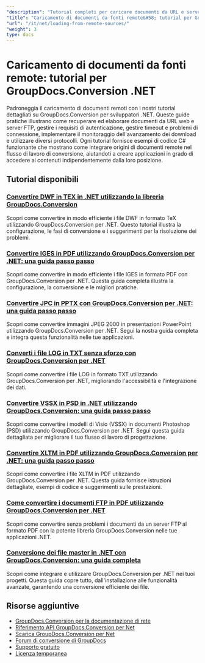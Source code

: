 ```yaml
---
"description": "Tutorial completi per caricare documenti da URL e server FTP con GroupDocs.Conversion per .NET."
"title": "Caricamento di documenti da fonti remote&#58; tutorial per GroupDocs.Conversion .NET"
"url": "/it/net/loading-from-remote-sources/"
"weight": 3
type: docs
---
```

# Caricamento di documenti da fonti remote: tutorial per GroupDocs.Conversion .NET

Padroneggia il caricamento di documenti remoti con i nostri tutorial dettagliati su GroupDocs.Conversion per sviluppatori .NET. Queste guide pratiche illustrano come recuperare ed elaborare documenti da URL web e server FTP, gestire i requisiti di autenticazione, gestire timeout e problemi di connessione, implementare il monitoraggio dell'avanzamento dei download e utilizzare diversi protocolli. Ogni tutorial fornisce esempi di codice C# funzionante che mostrano come integrare origini di documenti remote nel flusso di lavoro di conversione, aiutandoti a creare applicazioni in grado di accedere ai contenuti indipendentemente dalla loro posizione.

## Tutorial disponibili

### [Convertire DWF in TEX in .NET utilizzando la libreria GroupDocs.Conversion](./convert-dwf-to-tex-groupdocs-dotnet/)
Scopri come convertire in modo efficiente i file DWF in formato TeX utilizzando GroupDocs.Conversion per .NET. Questo tutorial illustra la configurazione, le fasi di conversione e i suggerimenti per la risoluzione dei problemi.

### [Convertire IGES in PDF utilizzando GroupDocs.Conversion per .NET: una guida passo passo](./convert-igs-to-pdf-groupdocs-net/)
Scopri come convertire in modo efficiente i file IGES in formato PDF con GroupDocs.Conversion per .NET. Questa guida completa illustra la configurazione, la conversione e le migliori pratiche.

### [Convertire JPC in PPTX con GroupDocs.Conversion per .NET: una guida passo passo](./convert-jpc-to-pptx-groupdocs-dotnet/)
Scopri come convertire immagini JPEG 2000 in presentazioni PowerPoint utilizzando GroupDocs.Conversion per .NET. Segui la nostra guida completa e integra questa funzionalità nelle tue applicazioni.

### [Converti i file LOG in TXT senza sforzo con GroupDocs.Conversion per .NET](./convert-log-to-txt-groupdocs-conversion-dotnet/)
Scopri come convertire i file LOG in formato TXT utilizzando GroupDocs.Conversion per .NET, migliorando l'accessibilità e l'integrazione dei dati.

### [Convertire VSSX in PSD in .NET utilizzando GroupDocs.Conversion: una guida passo passo](./convert-vssx-to-psd-net-groupdocs-conversion/)
Scopri come convertire i modelli di Visio (VSSX) in documenti Photoshop (PSD) utilizzando GroupDocs.Conversion per .NET. Segui questa guida dettagliata per migliorare il tuo flusso di lavoro di progettazione.

### [Convertire XLTM in PDF utilizzando GroupDocs.Conversion per .NET: una guida passo passo](./convert-xl-tm-to-pdf-groupdocs-conversion-dotnet/)
Scopri come convertire i file XLTM in PDF utilizzando GroupDocs.Conversion per .NET. Questa guida fornisce istruzioni dettagliate, esempi di codice e suggerimenti sulle prestazioni.

### [Come convertire i documenti FTP in PDF utilizzando GroupDocs.Conversion per .NET](./convert-ftp-documents-to-pdf-groupdocs-conversion-net/)
Scopri come convertire senza problemi i documenti da un server FTP al formato PDF con la potente libreria GroupDocs.Conversion nelle tue applicazioni .NET.

### [Conversione dei file master in .NET con GroupDocs.Conversion: una guida completa](./mastering-file-conversion-groupdocs-dotnet/)
Scopri come integrare e utilizzare GroupDocs.Conversion per .NET nei tuoi progetti. Questa guida copre tutto, dall'installazione alle funzionalità avanzate, garantendo una conversione efficiente dei file.

## Risorse aggiuntive

- [GroupDocs.Conversion per la documentazione di rete](https://docs.groupdocs.com/conversion/net/)
- [Riferimento API GroupDocs.Conversion per Net](https://reference.groupdocs.com/conversion/net/)
- [Scarica GroupDocs.Conversion per Net](https://releases.groupdocs.com/conversion/net/)
- [Forum di conversione di GroupDocs](https://forum.groupdocs.com/c/conversion)
- [Supporto gratuito](https://forum.groupdocs.com/)
- [Licenza temporanea](https://purchase.groupdocs.com/temporary-license/)